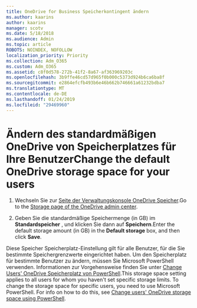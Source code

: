 ```yaml
---
title: OneDrive for Business Speicherkontingent ändern
ms.author: kaarins
author: kaarins
manager: scotv
ms.date: 5/18/2018
ms.audience: Admin
ms.topic: article
ROBOTS: NOINDEX, NOFOLLOW
localization_priority: Priority
ms.collection: Adm_O365
ms.custom: Adm_O365
ms.assetid: c8f0d578-272b-41f2-8a67-af363969203c
ms.openlocfilehash: 3b9ffe46cd57d965f0b000c5373d924b6ca6ba8f
ms.sourcegitcommit: e2864efcfb493b6e46b662b746661a61232bdba7
ms.translationtype: MT
ms.contentlocale: de-DE
ms.lasthandoff: 01/24/2019
ms.locfileid: "29469960"
---
```

# <a name="change-the-default-onedrive-storage-space-for-your-users"></a><span data-ttu-id="9f02a-102">Ändern des standardmäßigen OneDrive von Speicherplatzes für Ihre Benutzer</span><span class="sxs-lookup"><span data-stu-id="9f02a-102">Change the default OneDrive storage space for your users</span></span>

1. <span data-ttu-id="9f02a-103">Wechseln Sie zur [Seite der Verwaltungskonsole OneDrive Speicher](https://admin.onedrive.com/?v=StorageSettings).</span><span class="sxs-lookup"><span data-stu-id="9f02a-103">Go to the [Storage page of the OneDrive admin center](https://admin.onedrive.com/?v=StorageSettings).</span></span>
    
2. <span data-ttu-id="9f02a-104">Geben Sie die standardmäßige Speichermenge (in GB) im **Standardspeicher** , und klicken Sie dann auf **Speichern**.</span><span class="sxs-lookup"><span data-stu-id="9f02a-104">Enter the default storage amount (in GB) in the **Default storage** box, and then click **Save**.</span></span>
    
<span data-ttu-id="9f02a-p101">Diese Speicher Speicherplatz-Einstellung gilt für alle Benutzer, für die Sie bestimmte Speichergrenzwerte eingerichtet haben. Um den Speicherplatz für bestimmte Benutzer zu ändern, müssen Sie Microsoft PowerShell verwenden. Informationen zur Vorgehensweise finden Sie unter [Change Users' OneDrive Speicherplatz von PowerShell](https://go.microsoft.com/fwlink/?linkid=866402).</span><span class="sxs-lookup"><span data-stu-id="9f02a-p101">This storage space setting applies to all users for whom you haven't set specific storage limits. To change the storage space for specific users, you need to use Microsoft PowerShell. For info on how to do this, see [Change users' OneDrive storage space using PowerShell](https://go.microsoft.com/fwlink/?linkid=866402).</span></span>
  

